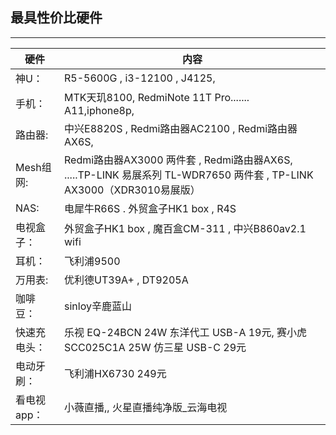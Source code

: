 ## 最具性价比硬件
------------------------------------- 

|硬件          |            内容                                                    |
|------------- |-------------------------------------------------------------     |
| 神U：        | R5-5600G  ,  i3-12100    , J4125,                                 |
| 手机：       | MTK天玑8100, RedmiNote 11T Pro....... A11,iphone8p,                |
|路由器:       | 中兴E8820S  ,  Redmi路由器AC2100  ,  Redmi路由器AX6S,                |
|Mesh组网:     | Redmi路由器AX3000 两件套 , Redmi路由器AX6S, .....TP-LINK 易展系列 TL-WDR7650 两件套 , TP-LINK AX3000（XDR3010易展版）|
|NAS:         |    电犀牛R66S  .  外贸盒子HK1 box  , R4S                             |
|电视盒子：     | 外贸盒子HK1 box ,  魔百盒CM-311 , 中兴B860av2.1 wifi                 |  
| 耳机：       |      飞利浦9500                                                     | 
| 万用表:      | 优利德UT39A+  ,  DT9205A                                            |
|咖啡豆：      | sinloy辛鹿蓝山                                                       | 
|快速充电头：   | 乐视 EQ-24BCN 24W 东洋代工 USB-A 19元,  赛小虎SCC025C1A 25W 仿三星 USB-C 29元   |
|电动牙刷：    | 飞利浦HX6730 249元                                                   |
|看电视app：  | 小薇直播,,   火星直播纯净版_云海电视                                    |
